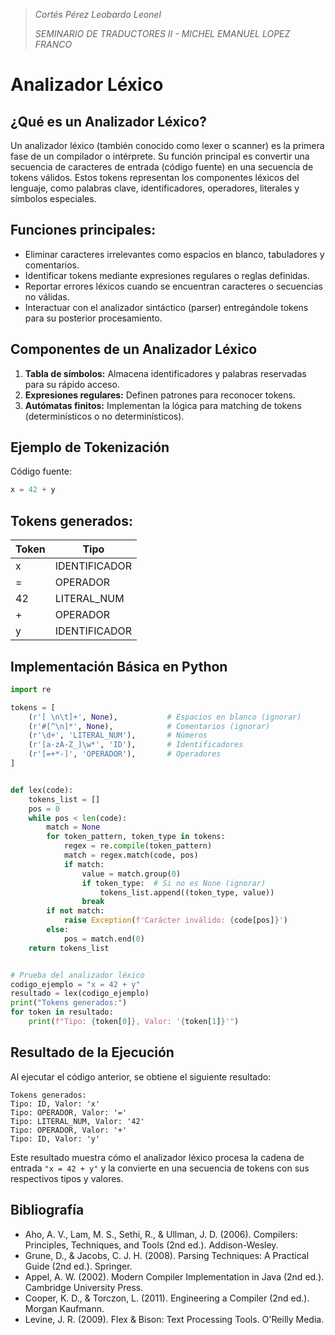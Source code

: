 >  *Cortés Pérez Leobardo Leonel*
> 
>  *SEMINARIO DE TRADUCTORES II - MICHEL EMANUEL LOPEZ FRANCO*
# Analizador Léxico 
## ¿Qué es un Analizador Léxico?
Un analizador léxico (también conocido como lexer o scanner) es la primera fase de un compilador o intérprete. Su función principal es convertir una secuencia de caracteres de entrada (código fuente) en una secuencia de tokens válidos. Estos tokens representan los componentes léxicos del lenguaje, como palabras clave, identificadores, operadores, literales y símbolos especiales.

## Funciones principales:
- Eliminar caracteres irrelevantes como espacios en blanco, tabuladores y comentarios.
- Identificar tokens mediante expresiones regulares o reglas definidas.
- Reportar errores léxicos cuando se encuentran caracteres o secuencias no válidas.
- Interactuar con el analizador sintáctico (parser) entregándole tokens para su posterior procesamiento.

## Componentes de un Analizador Léxico
1. **Tabla de símbolos:** Almacena identificadores y palabras reservadas para su rápido acceso.
2. **Expresiones regulares:** Definen patrones para reconocer tokens.
3. **Autómatas finitos:** Implementan la lógica para matching de tokens (determinísticos o no determinísticos).

## Ejemplo de Tokenización
Código fuente:

```python
x = 42 + y
```

## Tokens generados:

| Token | Tipo          |
|-------|---------------|
| x     | IDENTIFICADOR |
| =     | OPERADOR      |
| 42    | LITERAL_NUM   |
| +     | OPERADOR      |
| y     | IDENTIFICADOR |

## Implementación Básica en Python

```python
import re

tokens = [
    (r'[ \n\t]+', None),           # Espacios en blanco (ignorar)
    (r'#[^\n]*', None),            # Comentarios (ignorar)
    (r'\d+', 'LITERAL_NUM'),       # Números
    (r'[a-zA-Z_]\w*', 'ID'),       # Identificadores
    (r'[=+*-]', 'OPERADOR'),       # Operadores
]


def lex(code):
    tokens_list = []
    pos = 0
    while pos < len(code):
        match = None
        for token_pattern, token_type in tokens:
            regex = re.compile(token_pattern)
            match = regex.match(code, pos)
            if match:
                value = match.group(0)
                if token_type:  # Si no es None (ignorar)
                    tokens_list.append((token_type, value))
                break
        if not match:
            raise Exception(f'Carácter inválido: {code[pos]}')
        else:
            pos = match.end(0)
    return tokens_list


# Prueba del analizador léxico
codigo_ejemplo = "x = 42 + y"
resultado = lex(codigo_ejemplo)
print("Tokens generados:")
for token in resultado:
    print(f"Tipo: {token[0]}, Valor: '{token[1]}'")

```
## Resultado de la Ejecución
Al ejecutar el código anterior, se obtiene el siguiente resultado:

```
Tokens generados:
Tipo: ID, Valor: 'x'
Tipo: OPERADOR, Valor: '='
Tipo: LITERAL_NUM, Valor: '42'
Tipo: OPERADOR, Valor: '+'
Tipo: ID, Valor: 'y'
```
Este resultado muestra cómo el analizador léxico procesa la cadena de entrada `"x = 42 + y"` y la convierte en una secuencia de tokens con sus respectivos tipos y valores.

## Bibliografía
- Aho, A. V., Lam, M. S., Sethi, R., & Ullman, J. D. (2006). Compilers: Principles, Techniques, and Tools (2nd ed.). Addison-Wesley.
- Grune, D., & Jacobs, C. J. H. (2008). Parsing Techniques: A Practical Guide (2nd ed.). Springer.
- Appel, A. W. (2002). Modern Compiler Implementation in Java (2nd ed.). Cambridge University Press.
- Cooper, K. D., & Torczon, L. (2011). Engineering a Compiler (2nd ed.). Morgan Kaufmann.
- Levine, J. R. (2009). Flex & Bison: Text Processing Tools. O'Reilly Media.
